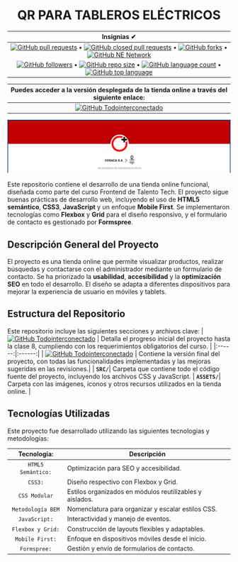 # <div align="center"> QR PARA TABLEROS ELÉCTRICOS</div>

|  Insignias ✔  |
| :-----------: |
| [![GitHub pull requests](https://img.shields.io/github/issues-pr/Todointerconectado/tiendaJulieta?color=blue&logo=github)](https://github.com/Todointerconectado/mystore/pulls) • [![GitHub closed pull requests](https://img.shields.io/github/issues-pr-closed/Todointerconectado/tiendaJulieta?color=blue&logo=github)](https://github.com/Todointerconectado/mystore/pulls) • [![GitHub forks](https://img.shields.io/github/forks/Todointerconectado/tiendaJulieta?logo=github)](https://github.com/Todointerconectado/mystore/fork)  •  [![GitHub NE Network](https://img.shields.io/badge/NE-Network-blue?logo=github)](https://github.com/Todointerconectado/mystore/network)
[![GitHub followers](https://img.shields.io/github/followers/Todointerconectado?logo=github)](#)  •  [![GitHub repo size](https://img.shields.io/github/repo-size/Todointerconectado/mystore?logo=github)](#)  •  [![GitHub language count](https://img.shields.io/github/languages/count/Todointerconectado/mystore?logo=github)](#)  •  [![GitHub top language](https://img.shields.io/github/languages/top/Todointerconectado/mystore?logo=JavaScript)](#) |

|  Puedes acceder a la versión desplegada de la tienda online a través del siguiente enlace: |
| :-------------------------------------------------------: |
| [![GitHub Todointerconectado](https://img.shields.io/badge/todointerconectado.com/-QR_TABLEROS_ELECTRICOS-105d89?style=for-the-badge&logo=github&logoColor=white&labelColor=101)](https://todointerconectado.com/QR-TABLEROS-ELECTRICOS) |

![Mockup](./assets/images/mockup.png)

Este repositorio contiene el desarrollo de una tienda online funcional, diseñada como parte del curso Frontend de Talento Tech. El proyecto sigue buenas prácticas de desarrollo web, incluyendo el uso de **HTML5 semántico**, **CSS3**, **JavaScript** y un enfoque **Mobile First**. Se implementaron tecnologías como **Flexbox** y **Grid** para el diseño responsivo, y el formulario de contacto es gestionado por **Formspree**.

## Descripción General del Proyecto

El proyecto es una tienda online que permite visualizar productos, realizar búsquedas y contactarse con el administrador mediante un formulario de contacto. Se ha priorizado la **usabilidad**, **accesibilidad** y la **optimización SEO** en todo el desarrollo. El diseño se adapta a diferentes dispositivos para mejorar la experiencia de usuario en móviles y tablets.

## Estructura del Repositorio

Este repositorio incluye las siguientes secciones y archivos clave:
| [![GitHub Todointerconectado](https://img.shields.io/badge/archivo-pre--entrega-105d89?style=for-the-badge&logo=github&logoColor=white&labelColor=101)](./docs/PRE-ENTREGA.md) | Detalla el progreso inicial del proyecto hasta la clase 8, cumpliendo con los requerimientos obligatorios del curso. |
|:------:|:------:|
| [![GitHub Todointerconectado](https://img.shields.io/badge/archivo-entrega--final-105d89?style=for-the-badge&logo=github&logoColor=white&labelColor=101)](./docs/ENTREGA-FINAL.md) | Contiene la versión final del proyecto, con todas las funcionalidades implementadas y las mejoras sugeridas en las revisiones.|
| **`SRC/`**| Carpeta que contiene todo el código fuente del proyecto, incluyendo los archivos CSS y JavaScript.
| **`ASSETS/`**| Carpeta con las imágenes, íconos y otros recursos utilizados en la tienda online. |


## Tecnologías Utilizadas
Este proyecto fue desarrollado utilizando las siguientes tecnologías y metodologías:

|   Tecnología:    | Descripción |
| :--------------: | ----------- |
|`HTML5 Semántico:`| Optimización para SEO y accesibilidad.          |
| `CSS3:`          | Diseño respectivo con Flexbox y Grid.           |
| `CSS Modular`    |	Estilos organizados en módulos reutilizables y aislados. |
| `Metodología BEM`|	Nomenclatura para organizar y escalar estilos CSS. |
| `JavaScript:`    | Interactividad y manejo de eventos.             |
| `Flexbox y Grid:`| Construcción de layouts flexibles y adaptables. |
| `Mobile First:`  | Enfoque en dispositivos móviles desde el inicio.|
| `Formspree:`     | Gestión y envío de formularios de contacto.     |
